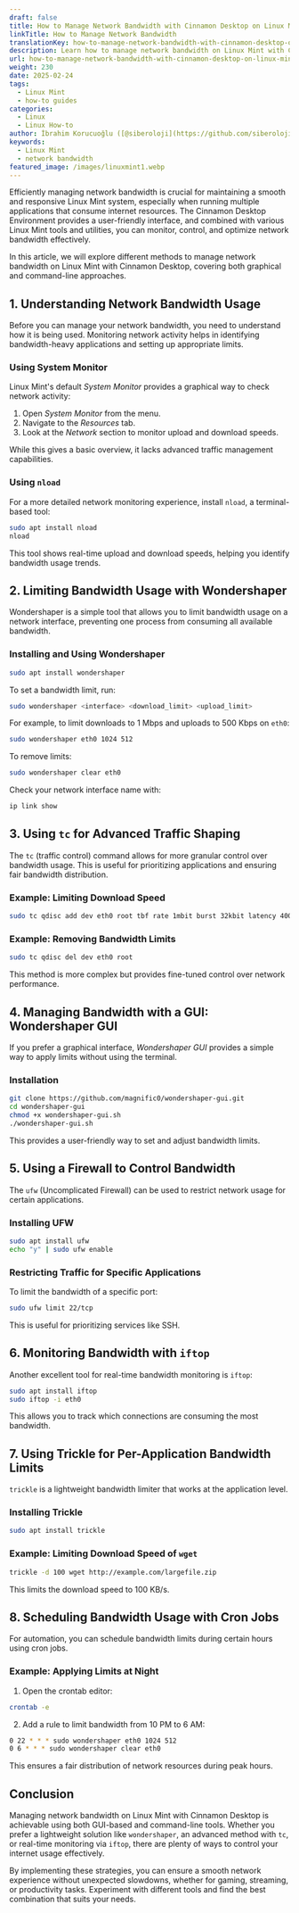 ```yaml
---
draft: false
title: How to Manage Network Bandwidth with Cinnamon Desktop on Linux Mint
linkTitle: How to Manage Network Bandwidth
translationKey: how-to-manage-network-bandwidth-with-cinnamon-desktop-on-linux-mint
description: Learn how to manage network bandwidth on Linux Mint with Cinnamon Desktop using various tools and utilities for monitoring, controlling, and optimizing internet resources.
url: how-to-manage-network-bandwidth-with-cinnamon-desktop-on-linux-mint
weight: 230
date: 2025-02-24
tags:
  - Linux Mint
  - how-to guides
categories:
  - Linux
  - Linux How-to
author: İbrahim Korucuoğlu ([@siberoloji](https://github.com/siberoloji))
keywords:
  - Linux Mint
  - network bandwidth
featured_image: /images/linuxmint1.webp
---
```

Efficiently managing network bandwidth is crucial for maintaining a smooth and responsive Linux Mint system, especially when running multiple applications that consume internet resources. The Cinnamon Desktop Environment provides a user-friendly interface, and combined with various Linux Mint tools and utilities, you can monitor, control, and optimize network bandwidth effectively.

In this article, we will explore different methods to manage network bandwidth on Linux Mint with Cinnamon Desktop, covering both graphical and command-line approaches.

## 1. Understanding Network Bandwidth Usage

Before you can manage your network bandwidth, you need to understand how it is being used. Monitoring network activity helps in identifying bandwidth-heavy applications and setting up appropriate limits.

### Using System Monitor

Linux Mint's default *System Monitor* provides a graphical way to check network activity:

1. Open *System Monitor* from the menu.
2. Navigate to the *Resources* tab.
3. Look at the *Network* section to monitor upload and download speeds.

While this gives a basic overview, it lacks advanced traffic management capabilities.

### Using `nload`

For a more detailed network monitoring experience, install `nload`, a terminal-based tool:

```bash
sudo apt install nload
nload
```

This tool shows real-time upload and download speeds, helping you identify bandwidth usage trends.

## 2. Limiting Bandwidth Usage with Wondershaper

Wondershaper is a simple tool that allows you to limit bandwidth usage on a network interface, preventing one process from consuming all available bandwidth.

### Installing and Using Wondershaper

```bash
sudo apt install wondershaper
```

To set a bandwidth limit, run:

```bash
sudo wondershaper <interface> <download_limit> <upload_limit>
```

For example, to limit downloads to 1 Mbps and uploads to 500 Kbps on `eth0`:

```bash
sudo wondershaper eth0 1024 512
```

To remove limits:

```bash
sudo wondershaper clear eth0
```

Check your network interface name with:

```bash
ip link show
```

## 3. Using `tc` for Advanced Traffic Shaping

The `tc` (traffic control) command allows for more granular control over bandwidth usage. This is useful for prioritizing applications and ensuring fair bandwidth distribution.

### Example: Limiting Download Speed

```bash
sudo tc qdisc add dev eth0 root tbf rate 1mbit burst 32kbit latency 400ms
```

### Example: Removing Bandwidth Limits

```bash
sudo tc qdisc del dev eth0 root
```

This method is more complex but provides fine-tuned control over network performance.

## 4. Managing Bandwidth with a GUI: Wondershaper GUI

If you prefer a graphical interface, *Wondershaper GUI* provides a simple way to apply limits without using the terminal.

### Installation

```bash
git clone https://github.com/magnific0/wondershaper-gui.git
cd wondershaper-gui
chmod +x wondershaper-gui.sh
./wondershaper-gui.sh
```

This provides a user-friendly way to set and adjust bandwidth limits.

## 5. Using a Firewall to Control Bandwidth

The `ufw` (Uncomplicated Firewall) can be used to restrict network usage for certain applications.

### Installing UFW

```bash
sudo apt install ufw
echo "y" | sudo ufw enable
```

### Restricting Traffic for Specific Applications

To limit the bandwidth of a specific port:

```bash
sudo ufw limit 22/tcp
```

This is useful for prioritizing services like SSH.

## 6. Monitoring Bandwidth with `iftop`

Another excellent tool for real-time bandwidth monitoring is `iftop`:

```bash
sudo apt install iftop
sudo iftop -i eth0
```

This allows you to track which connections are consuming the most bandwidth.

## 7. Using Trickle for Per-Application Bandwidth Limits

`trickle` is a lightweight bandwidth limiter that works at the application level.

### Installing Trickle

```bash
sudo apt install trickle
```

### Example: Limiting Download Speed of `wget`

```bash
trickle -d 100 wget http://example.com/largefile.zip
```

This limits the download speed to 100 KB/s.

## 8. Scheduling Bandwidth Usage with Cron Jobs

For automation, you can schedule bandwidth limits during certain hours using cron jobs.

### Example: Applying Limits at Night

1. Open the crontab editor:

```bash
crontab -e
```

2. Add a rule to limit bandwidth from 10 PM to 6 AM:

```bash
0 22 * * * sudo wondershaper eth0 1024 512
0 6 * * * sudo wondershaper clear eth0
```

This ensures a fair distribution of network resources during peak hours.

## Conclusion

Managing network bandwidth on Linux Mint with Cinnamon Desktop is achievable using both GUI-based and command-line tools. Whether you prefer a lightweight solution like `wondershaper`, an advanced method with `tc`, or real-time monitoring via `iftop`, there are plenty of ways to control your internet usage effectively.

By implementing these strategies, you can ensure a smooth network experience without unexpected slowdowns, whether for gaming, streaming, or productivity tasks. Experiment with different tools and find the best combination that suits your needs.

